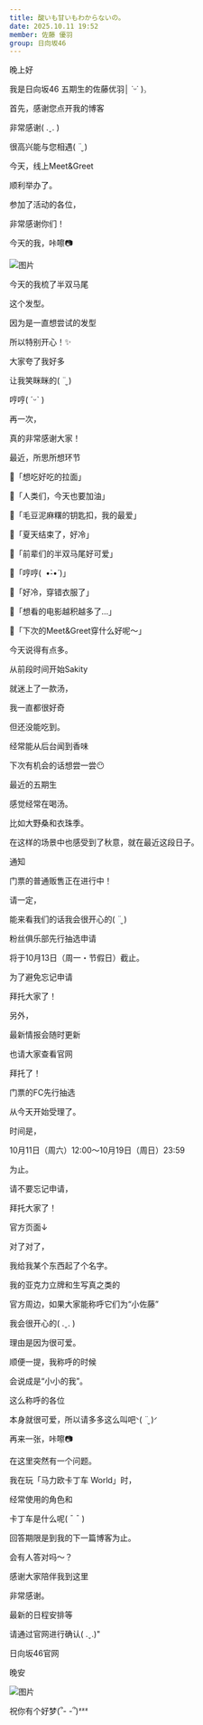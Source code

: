 ```yaml
---
title: 酸いも甘いもわからないの。
date: 2025.10.11 19:52
member: 佐藤 優羽
group: 日向坂46
---
```


晚上好



我是日向坂46 五期生的佐藤优羽│ ˙ᵕ˙ )꜆





首先，感谢您点开我的博客



非常感谢( .ˬ. )





很高兴能与您相遇( ¨̮ )







今天，线上Meet&Greet







顺利举办了。


参加了活动的各位，



非常感谢你们！


今天的我，咔嚓📷







![图片](https://cdn.hinatazaka46.com/files/14/diary/official/member/moblog/202510/mobLOV1kJ.jpg)


今天的我梳了半双马尾





这个发型。


因为是一直想尝试的发型



所以特别开心！✨


大家夸了我好多





让我笑眯眯的( ¨̮ )


哼哼(  ˊᵕˋ  )



再一次，





真的非常感谢大家！


最近，所思所想环节







🪽「想吃好吃的拉面」


🪽「人类们，今天也要加油」







🪽「毛豆泥麻糬的钥匙扣，我的最爱」



🪽「夏天结束了，好冷」



🪽「前辈们的半双马尾好可爱」



🪽「哼哼(  •̀֊•́ )」



🪽「好冷，穿错衣服了」



🪽「想看的电影越积越多了…」



🪽「下次的Meet&Greet穿什么好呢〜」



今天说得有点多。



从前段时间开始Sakity





就迷上了一款汤，







我一直都很好奇







但还没能吃到。


经常能从后台闻到香味


下次有机会的话想尝一尝😶


最近的五期生





感觉经常在喝汤。


比如大野桑和衣珠季。





在这样的场景中也感受到了秋意，就在最近这段日子。


通知





门票的普通贩售正在进行中！





请一定，







能来看我们的话我会很开心的( ¨̮ )


粉丝俱乐部先行抽选申请







将于10月13日（周一・节假日）截止。





为了避免忘记申请



拜托大家了！



另外，


最新情报会随时更新







也请大家查看官网





拜托了！


门票的FC先行抽选


从今天开始受理了。



时间是，


10月11日（周六）12:00〜10月19日（周日）23:59



为止。


请不要忘记申请，


拜托大家了！


官方页面↓



对了对了，







我给我某个东西起了个名字。





我的亚克力立牌和生写真之类的


官方周边，如果大家能称呼它们为“小佐藤”



我会很开心的( .ˬ. )


理由是因为很可爱。


顺便一提，我称呼的时候



会说成是“小小的我”。


这么称呼的各位



本身就很可爱，所以请多多这么叫吧ᐠ( ¨̮ )ᐟ



再来一张，咔嚓📷







在这里突然有一个问题。







我在玩「马力欧卡丁车 World」时，



经常使用的角色和







卡丁车是什么呢(  ¯ ¯  )



回答期限是到我的下一篇博客为止。



会有人答对吗〜？







感谢大家陪伴我到这里







非常感谢。



最新的日程安排等







请通过官网进行确认( .ˬ.)"



日向坂46官网







晚安







![图片](https://cdn.hinatazaka46.com/files/14/diary/official/member/moblog/202510/mobHtXTVR.jpg)


祝你有个好梦(՞- -՞)ᶻᶻᶻ